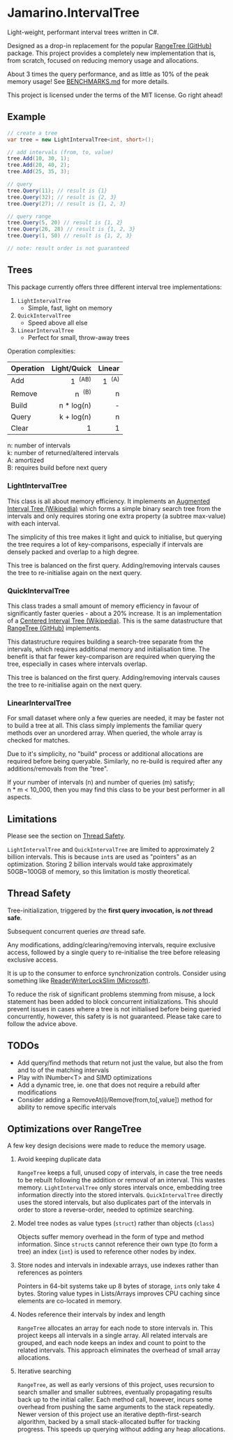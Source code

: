 # Jamarino.IntervalTree

Light-weight, performant interval trees written in C#.

Designed as a drop-in replacement for the popular [RangeTree (GitHub)](https://github.com/mbuchetics/RangeTree) package. This project provides a completely new implementation that is, from scratch, focused on reducing memory usage and allocations.

About 3 times the query performance, and as little as 10% of the peak memory usage! See [BENCHMARKS.md](BENCHMARKS.md) for more details.

This project is licensed under the terms of the MIT license. Go right ahead!

## Example

```csharp
// create a tree
var tree = new LightIntervalTree<int, short>();

// add intervals (from, to, value)
tree.Add(10, 30, 1);
tree.Add(20, 40, 2);
tree.Add(25, 35, 3);

// query
tree.Query(11); // result is {1}
tree.Query(32); // result is {2, 3}
tree.Query(27); // result is {1, 2, 3}

// query range
tree.Query(5, 20) // result is {1, 2}
tree.Query(26, 28) // result is {1, 2, 3}
tree.Query(1, 50) // result is {1, 2, 3}

// note: result order is not guaranteed
```

## Trees

This package currently offers three different interval tree implementations:

1. `LightIntervalTree`
    * Simple, fast, light on memory
1. `QuickIntervalTree`
    * Speed above all else
1. `LinearIntervalTree`
    * Perfect for small, throw-away trees

Operation complexities:

| Operation |             Light/Quick |                 Linear |
|-----------|------------------------:|-----------------------:|
| Add       | 1 &nbsp;<sup>(AB)</sup> | 1 &nbsp;<sup>(A)</sup> |
| Remove    |  n &nbsp;<sup>(B)</sup> |                      n |
| Build     |              n * log(n) |                      - |
| Query     |              k + log(n) |                      n |
| Clear     |                       1 |                      1 |

n: number of intervals<br>
k: number of returned/altered intervals<br>
A: amortized<br>
B: requires build before next query

### LightIntervalTree

This class is all about memory efficiency. It implements an [Augmented Interval Tree (Wikipedia)](https://en.wikipedia.org/wiki/Interval_tree#Augmented_tree) which forms a simple binary search tree from the intervals and only requires storing one extra property (a subtree max-value) with each interval.

The simplicity of this tree makes it light and quick to initialise, but querying the tree requires a lot of key-comparisons, especially if intervals are densely packed and overlap to a high degree.

This tree is balanced on the first query. Adding/removing intervals causes the tree to re-initialise again on the next query.

### QuickIntervalTree

This class trades a small amount of memory efficiency in favour of significantly faster queries - about a 20% increase. It is an implementation of a [Centered Interval Tree (Wikipedia)](https://en.wikipedia.org/wiki/Interval_tree#Centered_interval_tree). This is the same datastructure that [RangeTree (GitHub)](https://github.com/mbuchetics/RangeTree) implements.

This datastructure requires building a search-tree separate from the intervals, which requires additional memory and initialisation time. The benefit is that far fewer key-comparison are required when querying the tree, especially in cases where intervals overlap.

This tree is balanced on the first query. Adding/removing intervals causes the tree to re-initialise again on the next query.

### LinearIntervalTree

For small dataset where only a few queries are needed, it may be faster not to build a tree at all. This class simply implements the familiar query methods over an unordered array. When queried, the whole array is checked for matches.

Due to it's simplicity, no "build" process or additional allocations are required before being queryable. Similarly, no re-build is required after any additions/removals from the "tree".

If your number of intervals (n) and number of queries (m) satisfy; n&nbsp;*&nbsp;m&nbsp;<&nbsp;10_000, then you may find this class to be your best performer in all aspects.

## Limitations

Please see the section on [Thread Safety](#thread-safety).

`LightIntervalTree` and `QuickIntervalTree` are limited to approximately 2 billion intervals. This is because `int`s are used as "pointers" as an optimization. Storing 2 billion intervals would take approximately 50GB~100GB of memory, so this limitation is mostly theoretical.

## Thread Safety

Tree-initialization, triggered by the **first query invocation, is _not_ thread safe**.

Subsequent concurrent queries _are_ thread safe.

Any modifications, adding/clearing/removing intervals, require exclusive access, followed by a single query to re-initialise the tree before releasing exclusive access.

It is up to the consumer to enforce synchronization controls.
Consider using something like [ReaderWriterLockSlim (Microsoft)](https://docs.microsoft.com/en-us/dotnet/api/system.threading.readerwriterlockslim).

To reduce the risk of significant problems stemming from misuse, a lock statement has been added to block concurrent initializations. This should prevent issues in cases where a tree is not initialised before being queried concurrently, however, this safety is is not guaranteed. Please take care to follow the advice above.


## TODOs

* Add query/find methods that return not just the value, but also the from and to of the matching intervals
* Play with INumber\<T\> and SIMD optimizations
* Add a dynamic tree, ie. one that does not require a rebuild after modifications
* Consider adding a RemoveAt(i)/Remove(from,to\[,value\]) method for ability to remove specific intervals


## Optimizations over RangeTree

A few key design decisions were made to reduce the memory usage.

1. Avoid keeping duplicate data

    `RangeTree` keeps a full, unused copy of intervals, in case the tree needs to be rebuilt following the addition or removal of an interval. This wastes memory.
    `LightIntervalTree` only stores intervals once, embedding tree information directly into the stored intervals. `QuickIntervalTree` directly uses the stored intervals, but also duplicates part of the intervals in order to store a reverse-order, needed to optimize searching.

1. Model tree nodes as value types (`struct`) rather than objects (`class`)

    Objects suffer memory overhead in the form of type and method information. Since `struct`s cannot reference their own type (to form a tree) an index (`int`) is used to reference other nodes by index.

1. Store nodes and intervals in indexable arrays, use indexes rather than references as pointers

    Pointers in 64-bit systems take up 8 bytes of storage, `int`s only take 4 bytes. Storing value types in Lists/Arrays improves CPU caching since elements are co-located in memory.

1. Nodes reference their intervals by index and length

    `RangeTree` allocates an array for each node to store intervals in. This project keeps all intervals in a single array. All related intervals are grouped, and each node keeps an index and count to point to the related intervals. This approach eliminates the overhead of small array allocations.

1. Iterative searching

    `RangeTree`, as well as early versions of this project, uses recursion to search smaller and smaller subtrees, eventually propagating results back up to the initial caller. Each method call, however, incurs some overhead from pushing the same arguments to the stack repeatedly. Newer version of this project use an iterative depth-first-search algorithm, backed by a small stack-allocated buffer for tracking progress. This speeds up querying without adding any heap allocations.
